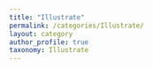 ```yaml
---
title: "Illustrate"
permalink: /categories/Illustrate/
layout: category
author_profile: true
taxonomy: Illustrate
---
```

